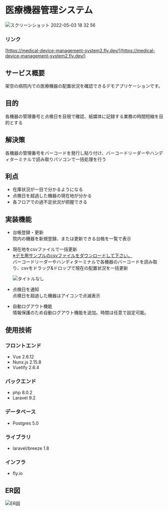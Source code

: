 
# 医療機器管理システム
![スクリーンショット 2022-05-03 18 32 56](https://user-images.githubusercontent.com/96964613/166432162-d34b8870-7354-44b2-a76f-ca849fbde98a.png)



### リンク
[https://medical-device-management-system2.fly.dev/](https://medical-device-management-system2.fly.dev/)

## サービス概要
架空の病院内での医療機器の配置状況を確認できるデモアプリケーションです。
## 目的
各機器の管理番号と点検日を目視で確認、紙媒体に記録する業務の時間短縮を目的とする
## 解決策
各機器の管理番号をバーコードを発行し貼り付け、バーコードリーダーやハンディターミナルで読み取りパソコンで一括処理を行う
## 利点
- 在庫状況が一目で分かるようになる
- 点検日を超過した機器の現在地が分かる
- 各フロアでの過不足状況が把握できる
## 実装機能
- 台帳登録・更新<br>
  院内の機器を新規登録、または更新できる台帳を一覧で表示
- 現在地をcsvファイルで一括更新<br>
  <u>※デモ用サンプルのcsvファイルをダウンロードして下さい。</u><br>
  バーコードリーダーやハンディターミナルで各機器のバーコードを読み取り、csvをドラッグ&ドロップで現在の配置状況を一括更新

  ![タイトルなし](https://user-images.githubusercontent.com/96964613/166459644-99698a0b-d36e-43d7-bd81-b413c78ca4a5.gif)

- 点検日を通知<br>
  点検日を超過した機器はアイコンで点滅表示
- 自動ログアウト機能<br>
  情報保護のため自動ログアウト機能を追加。時間は任意で設定可能。

## 使用技術
### フロントエンド
- Vue 2.6.12
- Nunx.js 2.15.8
- Vuetify 2.6.4

### バックエンド
- php 8.0.2
- Laravel 9.2

### データベース
- Postgres 5.0

### ライブラリ
- laravel/breeze 1.8
### インフラ
- fly.io


## ER図
![ER図](https://user-images.githubusercontent.com/96964613/229271834-2a93cdd6-7990-4386-a47f-87dc2df420f9.png)<br>
